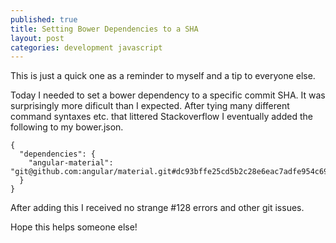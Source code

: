 ```yaml
---
published: true
title: Setting Bower Dependencies to a SHA
layout: post
categories: development javascript
---
```


This is just a quick one as a reminder to myself and a tip to everyone else.

Today I needed to set a bower dependency to a specific commit SHA. It was surprisingly more dificult than I expected. After tying many different command syntaxes etc. that littered Stackoverflow I eventually added the following to my bower.json.

```
{
  "dependencies": {
    "angular-material": "git@github.com:angular/material.git#dc93bffe25cd5b2c28e6eac7adfe954c69c672c6"
  }
}
```

After adding this I received no strange #128 errors and other git issues.

Hope this helps someone else!
